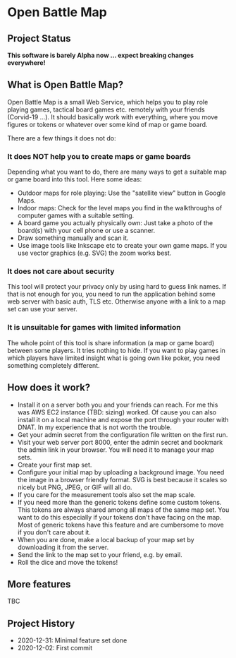 # Open Battle Map

## Project Status

**This software is barely Alpha now ... expect breaking changes everywhere!**

## What is Open Battle Map?

Open Battle Map is a small Web Service, which helps you to play role playing games,
tactical board games etc. remotely with your friends (Corvid-19 ...). It should
basically work with everything, where you move figures or tokens or whatever over
some kind of map or game board.

There are a few things it does not do:

### It does NOT help you to create maps or game boards

Depending what you want to do, there are many ways to get a suitable map or game
board into this tool. Here some ideas:

 * Outdoor maps for role playing: Use the "satellite view" button in Google Maps.
 * Indoor maps: Check for the level maps you find in the walkthroughs of
   computer games with a suitable setting. 
 * A board game you actually physically own: Just take a photo of the board(s)
   with your cell phone or use a scanner.
 * Draw something manually and scan it.
 * Use image tools like Inkscape etc to create your own game maps. If you
   use vector graphics (e.g. SVG) the zoom works best.
 
### It does not care about security

This tool will protect your privacy only by using hard to guess link names.
If that is not enough for you, you need to run the application behind some
web server with basic auth, TLS etc. Otherwise anyone with a link to a map set
can use your server.

### It is unsuitable for games with limited information

The whole point of this tool is share information (a map or game board) between
some players. It tries nothing to hide. If you want to play games in which
players have limited insight what is going own like poker, you need something
completely different. 

## How does it work?

 * Install it on a server both you and your friends can reach. For me this was
   AWS EC2 instance (TBD: sizing) worked. Of cause you can also install it on a
   local machine and expose the port through your router with DNAT. In my experience
   that is not worth the trouble.  
 * Get your admin secret from the configuration file written on the first run.
 * Visit your web server port 8000, enter the admin secret and bookmark
   the admin link in your browser. You will need it to manage your map sets.
 * Create your first map set.
 * Configure your initial map by uploading a background image. You need the
   image in a browser friendly format. SVG is best because it scales so nicely
   but PNG, JPEG, or GIF will all do.
 * If you care for the measurement tools also set the map scale.
 * If you need more than the generic tokens define some custom tokens. This tokens are
   always shared among all maps of the same map set. You want to do this especially if
   your tokens don't have facing on the map. Most of generic tokens have this feature and are
   cumbersome to move if you don't care about it.
 * When you are done, make a local backup of your map set by downloading it from the server.
 * Send the link to the map set to your friend, e.g. by email.
 * Roll the dice and move the tokens!
 
## More features

TBC

## Project History

 * 2020-12-31: Minimal feature set done
 * 2020-12-02: First commit